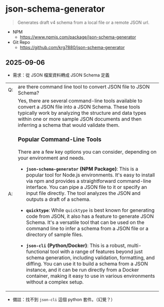 # json-schema-generator

> Generates draft v4 schema from a local file or a remote JSON url.

- NPM
  - https://www.npmjs.com/package/json-schema-generator
- Git Repo
  - https://github.com/krg7880/json-schema-generator

## 2025-09-06

- 需求：從 JSON 檔案資料轉成 JSON Schema 定義

<table><tr><td>Q:</td><td>
<!-- add your Prompt bellow-->
are there command line tool to convert JSON file to JSON Schema?
</td></tr><tr><td>A:</td><td>
<!-- add Chatbot Response bellow-->
Yes, there are several command-line tools available to convert a JSON file into a JSON Schema. These tools typically work by analyzing the structure and data types within one or more sample JSON documents and then inferring a schema that would validate them.

### Popular Command-Line Tools

There are a few key options you can consider, depending on your environment and needs.

* **`json-schema-generator` (NPM Package)**: This is a popular tool for Node.js environments. It's easy to install via npm and provides a straightforward command-line interface. You can pipe a JSON file to it or specify an input file directly. The tool analyzes the JSON and outputs a draft of a schema. 

* **`quicktype`**: While `quicktype` is best known for generating code from JSON, it also has a feature to generate JSON Schema. It's a versatile tool that can be used on the command line to infer a schema from a JSON file or a directory of sample files.

* **`json-cli` (Python/Docker)**: This is a robust, multi-functional tool with a range of features beyond just schema generation, including validation, formatting, and diffing. You can use it to build a schema from a JSON instance, and it can be run directly from a Docker container, making it easy to use in various environments without a complex setup.
</td></tr></table>

- 備註：找不到 `json-cli` 這個 python 套件。（幻覺？）

